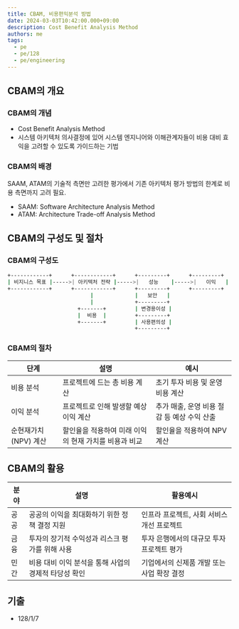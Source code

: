 ```yaml
---
title: CBAM, 비용편익분석 방법
date: 2024-03-03T10:42:00.000+09:00
description: Cost Benefit Analysis Method
authors: me
tags:
  - pe
  - pe/128
  - pe/engineering
---
```


## CBAM의 개요

### CBAM의 개념

- Cost Benefit Analysis Method
- 시스템 아키텍처 의사결정에 있어 시스템 엔지니어와 이해관계자들이 비용 대비 효익을 고려할 수 있도록 가이드하는 기법

### CBAM의 배경

SAAM, ATAM의 기술적 측면만 고려한 평가에서 기존 아키텍처 평가 방법의 한계로 비용 측면까지 고려 필요.

- SAAM: Software Architecture Analysis Method
- ATAM: Architecture Trade-off Analysis Method

## CBAM의 구성도 및 절차

### CBAM의 구성도

```bash
+------------+      +------------+      +---------+      +---------+
| 비지니스 목표 |----->| 아키텍처 전략 |----->|   성능    |----->|   이익   |
+------------+      +------------+      +---------+      +---------+
                          |             |   보안   |
                          |             +---------+
                      +-------+         | 변경용이성 |
                      |  비용  |         +---------+
                      +-------+         | 사용편의성 |
                                        +---------+
```

### CBAM의 절차

| 단계                 | 설명                                                  | 예시                                        |
| -------------------- | ----------------------------------------------------- | ------------------------------------------- |
| 비용 분석            | 프로젝트에 드는 총 비용 계산                          | 초기 투자 비용 및 운영 비용 계산            |
| 이익 분석            | 프로젝트로 인해 발생할 예상 이익 계산                 | 추가 매출, 운영 비용 절감 등 예상 수익 산출 |
| 순현재가치(NPV) 계산 | 할인율을 적용하여 미래 이익의 현재 가치를 비용과 비교 | 할인율을 적용하여 NPV 계산                  |

## CBAM의 활용

| 분야 | 설명                                                 | 활용예시                                   |
| ---- | ---------------------------------------------------- | ------------------------------------------ |
| 공공 | 공공의 이익을 최대화하기 위한 정책 결정 지원         | 인프라 프로젝트, 사회 서비스 개선 프로젝트 |
| 금융 | 투자의 장기적 수익성과 리스크 평가를 위해 사용       | 투자 은행에서의 대규모 투자 프로젝트 평가  |
| 민간 | 비용 대비 이익 분석을 통해 사업의 경제적 타당성 확인 | 기업에서의 신제품 개발 또는 사업 확장 결정 |

## 기출

- 128/1/7
